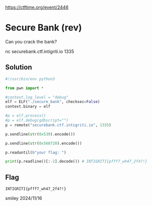 https://ctftime.org/event/2446

# Secure Bank (rev)

Can you crack the bank?

nc securebank.ctf.intigriti.io 1335

## Solution

```python
#!/usr/bin/env python3

from pwn import *

#context.log_level = "debug"
elf = ELF("./secure_bank", checksec=False)
context.binary = elf

#p = elf.process()
#p = elf.debug(gdbscript="")
p = remote("securebank.ctf.intigriti.io", 1335)

p.sendline(str(0x539).encode())

p.sendline(str(0x568720).encode())

p.readuntil(b"your flag: ")

print(p.readline()[:-2].decode()) # INTIGRITI{pfff7_wh47_2f4?!}
```

## Flag
`INTIGRITI{pfff7_wh47_2f4?!}`

smiley 2024/11/16
